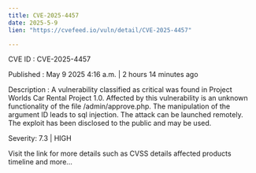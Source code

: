 ```yaml
---
title: CVE-2025-4457
date: 2025-5-9
lien: "https://cvefeed.io/vuln/detail/CVE-2025-4457"

---
```


CVE ID : CVE-2025-4457

Published :  May 9
2025
4:16 a.m. | 2 hours
14 minutes ago

Description : A vulnerability classified as critical was found in Project Worlds Car Rental Project 1.0. Affected by this vulnerability is an unknown functionality of the file /admin/approve.php. The manipulation of the argument ID leads to sql injection. The attack can be launched remotely. The exploit has been disclosed to the public and may be used.

Severity: 7.3 | HIGH

Visit the link for more details
such as CVSS details
affected products
timeline
and more...
